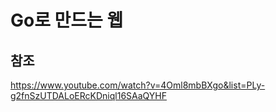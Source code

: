 # Go로 만드는 웹

## 참조
https://www.youtube.com/watch?v=4Oml8mbBXgo&list=PLy-g2fnSzUTDALoERcKDniql16SAaQYHF